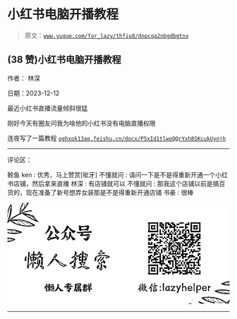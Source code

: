 # 小红书电脑开播教程

> 原文：[`www.yuque.com/for_lazy/thfiu8/dnpcqa2nbgdbgtnx`](https://www.yuque.com/for_lazy/thfiu8/dnpcqa2nbgdbgtnx)

## (38 赞)小红书电脑开播教程

作者： 林深

日期：2023-12-12

最近小红书直播流量倾斜很猛

刚好今天有圈友问我为啥他的小红书没有电脑直播权限

连夜写了一篇教程 [`oghxok13aq.feishu.cn/docx/P5xId1tlwoQQrYxh8SKcukUynjh`](https://oghxok13aq.feishu.cn/docx/P5xId1tlwoQQrYxh8SKcukUynjh)

* * *

评论区：

鲸鱼 ken : 优秀，马上赞赏[呲牙]
不懂就问 : 请问一下是不是得重新开通一个小红书店铺，然后拿来直播
林深 : 有店铺就可以
不懂就问 : 那我这个店铺以前是搞百货的，现在准备了新号想弄女装那是不是得重新开通店铺
书豪 : 很棒

![](img/21de372a77ea1f441c613f7316831ae1.png)

* * *